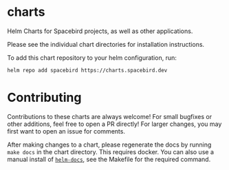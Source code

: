 # charts

Helm Charts for Spacebird projects, as well as other applications.

Please see the individual chart directories for installation instructions.

To add this chart repository to your helm configuration, run:

`helm repo add spacebird https://charts.spacebird.dev`

# Contributing

Contributions to these charts are always welcome!
For small bugfixes or other additions, feel free to open a PR directly!
For larger changes, you may first want to open an issue for comments.

After making changes to a chart, please regenerate the docs by running `make docs` in the chart directory.
This requires docker.
You can also use a manual install of [`helm-docs`](https://github.com/norwoodj/helm-docs), see the Makefile for the required command.
